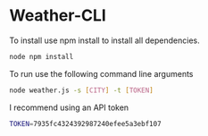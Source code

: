 # Weather-CLI

To install use npm install to install all dependencies.
```sh
node npm install
```


To run use the following command line arguments

```sh
node weather.js -s [CITY] -t [TOKEN]
```

I recommend using an API token

```sh
TOKEN=7935fc4324392987240efee5a3ebf107
```